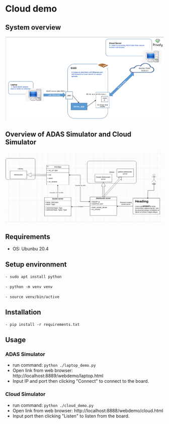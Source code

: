 # Cloud demo

## System overview
![img_1.png](img_1.png)

## Overview of ADAS Simulator and Cloud Simulator

![img.png](img.png)
## Requirements
- OS: Ubunbu 20.4

## Setup environment
```
- sudo apt install python

- python -m venv venv

- source venv/bin/active
```
## Installation
```
- pip install -r requirements.txt
```

## Usage
### ADAS Simulator
- run command: ```python ./laptop_demo.py```
- Open link from web browser: http://localhost:8889/webdemo/laptop.html
- Input IP and port then clicking "Connect" to connect to the board. 

### Cloud Simulator
- run command: ```python ./cloud_demo.py```
- Open link from web browser: http://localhost:8888/webdemo/cloud.html
- Input port then clicking "Listen" to listen from the board. 

